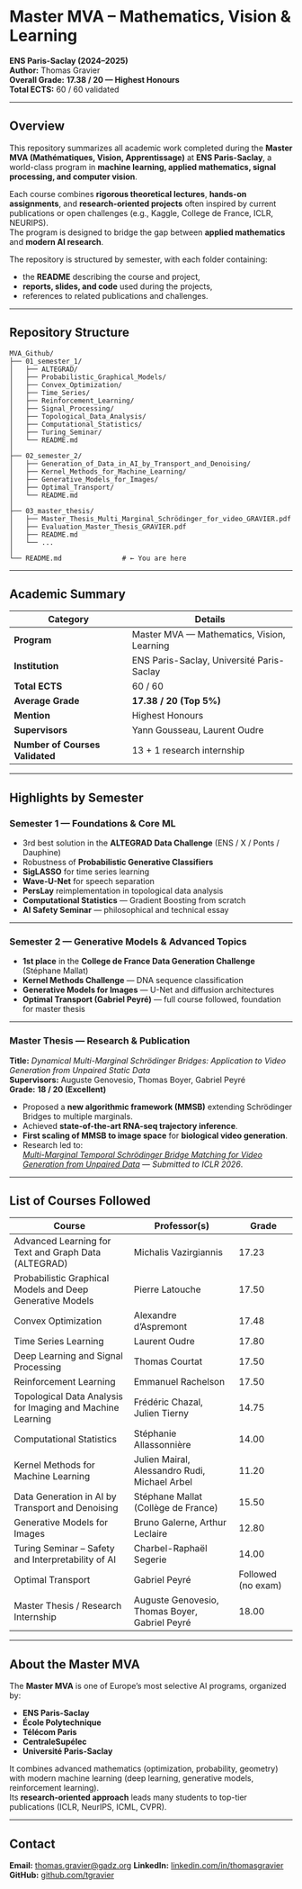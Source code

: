 # Master MVA – Mathematics, Vision & Learning  
**ENS Paris-Saclay (2024–2025)**  
**Author:** Thomas Gravier  
**Overall Grade:** **17.38 / 20 — Highest Honours**  
**Total ECTS:** 60 / 60 validated  


---

## Overview

This repository summarizes all academic work completed during the **Master MVA (Mathématiques, Vision, Apprentissage)** at **ENS Paris-Saclay**, a world-class program in **machine learning, applied mathematics, signal processing, and computer vision**.

Each course combines **rigorous theoretical lectures**, **hands-on assignments**, and **research-oriented projects** often inspired by current publications or open challenges (e.g., Kaggle, College de France, ICLR, NEURIPS).  
The program is designed to bridge the gap between **applied mathematics** and **modern AI research**.

The repository is structured by semester, with each folder containing:
- the **README** describing the course and project,
- **reports, slides, and code** used during the projects,
- references to related publications and challenges.

---

## Repository Structure

```
MVA_Github/
├── 01_semester_1/          
│   ├── ALTEGRAD/
│   ├── Probabilistic_Graphical_Models/
│   ├── Convex_Optimization/
│   ├── Time_Series/
│   ├── Reinforcement_Learning/
│   ├── Signal_Processing/
│   ├── Topological_Data_Analysis/
│   ├── Computational_Statistics/
│   ├── Turing_Seminar/
│   └── README.md
│
├── 02_semester_2/          
│   ├── Generation_of_Data_in_AI_by_Transport_and_Denoising/
│   ├── Kernel_Methods_for_Machine_Learning/
│   ├── Generative_Models_for_Images/
│   ├── Optimal_Transport/
│   └── README.md
│
├── 03_master_thesis/       
│   ├── Master_Thesis_Multi_Marginal_Schrödinger_for_video_GRAVIER.pdf
│   ├── Evaluation_Master_Thesis_GRAVIER.pdf
│   ├── README.md
│   └── ...
│
└── README.md               # ← You are here
```

---

## Academic Summary

| Category | Details |
|-----------|----------|
| **Program** | Master MVA — Mathematics, Vision, Learning |
| **Institution** | ENS Paris-Saclay, Université Paris-Saclay |
| **Total ECTS** | 60 / 60 |
| **Average Grade** | **17.38 / 20 (Top 5%)** |
| **Mention** | Highest Honours |
| **Supervisors** | Yann Gousseau, Laurent Oudre |
| **Number of Courses Validated** | 13 + 1 research internship |

---

## Highlights by Semester

### Semester 1 — Foundations & Core ML  
- 3rd best solution in the **ALTEGRAD Data Challenge** (ENS / X / Ponts / Dauphine)  
- Robustness of **Probabilistic Generative Classifiers**  
- **SigLASSO** for time series learning  
- **Wave-U-Net** for speech separation  
- **PersLay** reimplementation in topological data analysis  
- **Computational Statistics** — Gradient Boosting from scratch  
- **AI Safety Seminar** — philosophical and technical essay  



---

### Semester 2 — Generative Models & Advanced Topics  
- **1st place** in the **College de France Data Generation Challenge** (Stéphane Mallat)  
- **Kernel Methods Challenge** — DNA sequence classification  
- **Generative Models for Images** — U-Net and diffusion architectures  
- **Optimal Transport (Gabriel Peyré)** — full course followed, foundation for master thesis  



---

### Master Thesis — Research & Publication  
**Title:** *Dynamical Multi-Marginal Schrödinger Bridges: Application to Video Generation from Unpaired Static Data*  
**Supervisors:** Auguste Genovesio, Thomas Boyer, Gabriel Peyré  
**Grade:** **18 / 20 (Excellent)**  

- Proposed a **new algorithmic framework (MMSB)** extending Schrödinger Bridges to multiple marginals.  
- Achieved **state-of-the-art RNA-seq trajectory inference**.  
- **First scaling of MMSB to image space** for **biological video generation**.  
- Research led to:  
  [*Multi-Marginal Temporal Schrödinger Bridge Matching for Video Generation from Unpaired Data*](https://arxiv.org/pdf/2510.01894) — *Submitted to ICLR 2026*.

---

## List of Courses Followed

| Course | Professor(s) | Grade |
|--------|---------------|-------|
| Advanced Learning for Text and Graph Data (ALTEGRAD) | Michalis Vazirgiannis | 17.23 |
| Probabilistic Graphical Models and Deep Generative Models | Pierre Latouche | 17.50 |
| Convex Optimization | Alexandre d’Aspremont | 17.48 |
| Time Series Learning | Laurent Oudre | 17.80 |
| Deep Learning and Signal Processing | Thomas Courtat | 17.50 |
| Reinforcement Learning | Emmanuel Rachelson | 17.50 |
| Topological Data Analysis for Imaging and Machine Learning | Frédéric Chazal, Julien Tierny | 14.75 |
| Computational Statistics | Stéphanie Allassonnière | 14.00 |
| Kernel Methods for Machine Learning | Julien Mairal, Alessandro Rudi, Michael Arbel | 11.20 |
| Data Generation in AI by Transport and Denoising | Stéphane Mallat (Collège de France) | 15.50 |
| Generative Models for Images | Bruno Galerne, Arthur Leclaire | 12.80 |
| Turing Seminar – Safety and Interpretability of AI | Charbel-Raphaël Segerie | 14.00 |
| Optimal Transport | Gabriel Peyré | Followed (no exam) |
| Master Thesis / Research Internship | Auguste Genovesio, Thomas Boyer, Gabriel Peyré | 18.00 |

---

## About the Master MVA

The **Master MVA** is one of Europe’s most selective AI programs, organized by:
- **ENS Paris-Saclay**
- **École Polytechnique**
- **Télécom Paris**
- **CentraleSupélec**
- **Université Paris-Saclay**

It combines advanced mathematics (optimization, probability, geometry) with modern machine learning (deep learning, generative models, reinforcement learning).  
Its **research-oriented approach** leads many students to top-tier publications (ICLR, NeurIPS, ICML, CVPR).

---

## Contact  

**Email:** thomas.gravier@gadz.org
**LinkedIn:** [linkedin.com/in/thomasgravier](https://linkedin.com/in/thomasgravier)  
**GitHub:** [github.com/tgravier](https://github.com/tgravier)  
